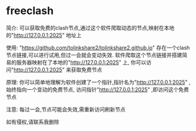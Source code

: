 # freeclash
简介:
可以获取免费的clash节点,通过这个软件爬取动态的节点,映射在本地的"http://127.0.0.1:2025" 地址上

使用:
"https://github.com/tolinkshare2/tolinkshare2.github.io" 存在一个clash节点链接,可以进行试用,但过一会就会变动失效.
软件爬取这个节点链接并搭建简易的服务器映射在了本地的"http://127.0.0.1:2025" 上,
你可以访问"http://127.0.0.1:2025" 来获取免费节点

原理:
你可以简单地理解为软件创建了一个指针,指针名为"http://127.0.0.1:2025" ,始终指向一个变动的免费节点,
访问指针"http://127.0.0.1:2025" ,即访问这个免费节点

注意:
每过一会,节点可能会失效,需重新访问刷新节点


如有侵权,请联系我删除
